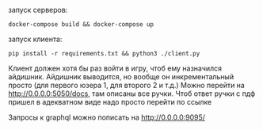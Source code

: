 запуск серверов:
```
docker-compose build && docker-compose up
```
запуск клиента:
```
pip install -r requirements.txt && python3 ./client.py
```
Клиент должен хотя бы раз войти в игру, чтоб ему назначился айдишник. Айдишник выводится, но вообще он инкрементальный просто (для первого юзера 1, для второго 2 и т.д.)
Можно перейти на http://0.0.0.0:5050/docs, там описаны все ручки. Чтоб ответ ручки с пдф пришел в адекватном виде надо просто перейти по ссылке

Запросы к graphql можно пописать на http://0.0.0.0:9095/
